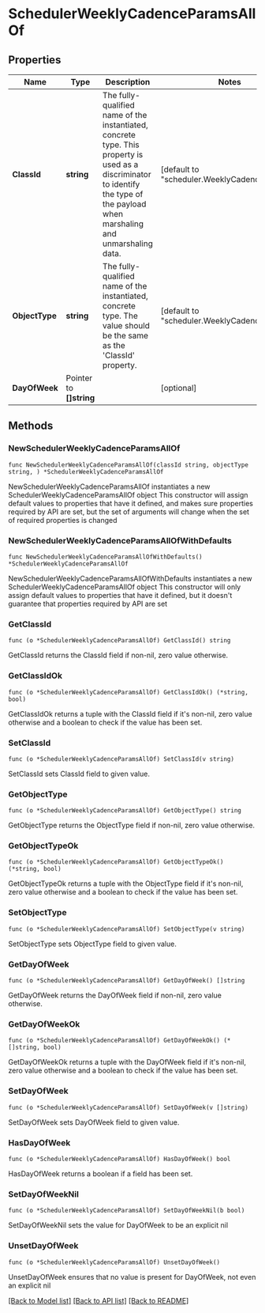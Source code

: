 # SchedulerWeeklyCadenceParamsAllOf

## Properties

Name | Type | Description | Notes
------------ | ------------- | ------------- | -------------
**ClassId** | **string** | The fully-qualified name of the instantiated, concrete type. This property is used as a discriminator to identify the type of the payload when marshaling and unmarshaling data. | [default to "scheduler.WeeklyCadenceParams"]
**ObjectType** | **string** | The fully-qualified name of the instantiated, concrete type. The value should be the same as the &#39;ClassId&#39; property. | [default to "scheduler.WeeklyCadenceParams"]
**DayOfWeek** | Pointer to **[]string** |  | [optional] 

## Methods

### NewSchedulerWeeklyCadenceParamsAllOf

`func NewSchedulerWeeklyCadenceParamsAllOf(classId string, objectType string, ) *SchedulerWeeklyCadenceParamsAllOf`

NewSchedulerWeeklyCadenceParamsAllOf instantiates a new SchedulerWeeklyCadenceParamsAllOf object
This constructor will assign default values to properties that have it defined,
and makes sure properties required by API are set, but the set of arguments
will change when the set of required properties is changed

### NewSchedulerWeeklyCadenceParamsAllOfWithDefaults

`func NewSchedulerWeeklyCadenceParamsAllOfWithDefaults() *SchedulerWeeklyCadenceParamsAllOf`

NewSchedulerWeeklyCadenceParamsAllOfWithDefaults instantiates a new SchedulerWeeklyCadenceParamsAllOf object
This constructor will only assign default values to properties that have it defined,
but it doesn't guarantee that properties required by API are set

### GetClassId

`func (o *SchedulerWeeklyCadenceParamsAllOf) GetClassId() string`

GetClassId returns the ClassId field if non-nil, zero value otherwise.

### GetClassIdOk

`func (o *SchedulerWeeklyCadenceParamsAllOf) GetClassIdOk() (*string, bool)`

GetClassIdOk returns a tuple with the ClassId field if it's non-nil, zero value otherwise
and a boolean to check if the value has been set.

### SetClassId

`func (o *SchedulerWeeklyCadenceParamsAllOf) SetClassId(v string)`

SetClassId sets ClassId field to given value.


### GetObjectType

`func (o *SchedulerWeeklyCadenceParamsAllOf) GetObjectType() string`

GetObjectType returns the ObjectType field if non-nil, zero value otherwise.

### GetObjectTypeOk

`func (o *SchedulerWeeklyCadenceParamsAllOf) GetObjectTypeOk() (*string, bool)`

GetObjectTypeOk returns a tuple with the ObjectType field if it's non-nil, zero value otherwise
and a boolean to check if the value has been set.

### SetObjectType

`func (o *SchedulerWeeklyCadenceParamsAllOf) SetObjectType(v string)`

SetObjectType sets ObjectType field to given value.


### GetDayOfWeek

`func (o *SchedulerWeeklyCadenceParamsAllOf) GetDayOfWeek() []string`

GetDayOfWeek returns the DayOfWeek field if non-nil, zero value otherwise.

### GetDayOfWeekOk

`func (o *SchedulerWeeklyCadenceParamsAllOf) GetDayOfWeekOk() (*[]string, bool)`

GetDayOfWeekOk returns a tuple with the DayOfWeek field if it's non-nil, zero value otherwise
and a boolean to check if the value has been set.

### SetDayOfWeek

`func (o *SchedulerWeeklyCadenceParamsAllOf) SetDayOfWeek(v []string)`

SetDayOfWeek sets DayOfWeek field to given value.

### HasDayOfWeek

`func (o *SchedulerWeeklyCadenceParamsAllOf) HasDayOfWeek() bool`

HasDayOfWeek returns a boolean if a field has been set.

### SetDayOfWeekNil

`func (o *SchedulerWeeklyCadenceParamsAllOf) SetDayOfWeekNil(b bool)`

 SetDayOfWeekNil sets the value for DayOfWeek to be an explicit nil

### UnsetDayOfWeek
`func (o *SchedulerWeeklyCadenceParamsAllOf) UnsetDayOfWeek()`

UnsetDayOfWeek ensures that no value is present for DayOfWeek, not even an explicit nil

[[Back to Model list]](../README.md#documentation-for-models) [[Back to API list]](../README.md#documentation-for-api-endpoints) [[Back to README]](../README.md)



